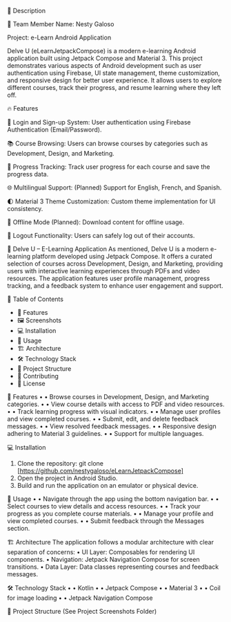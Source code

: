 📌 Description

👤 Team Member
Name: Nesty Galoso

Project: e-Learn Android Application

 Delve U (eLearnJetpackCompose) is a modern e-learning Android application built using Jetpack Compose and Material 3. This project demonstrates various aspects of Android development such as user authentication using Firebase, UI state management, theme customization, and responsive design for better user experience. It allows users to explore different courses, track their progress, and resume learning where they left off.

🔥 Features

📲 Login and Sign-up System: User authentication using Firebase Authentication (Email/Password).

📚 Course Browsing: Users can browse courses by categories such as Development, Design, and Marketing.

📖 Progress Tracking: Track user progress for each course and save the progress data.

🌐 Multilingual Support: (Planned) Support for English, French, and Spanish.

🌓 Material 3 Theme Customization: Custom theme implementation for UI consistency.

📁 Offline Mode (Planned): Download content for offline usage.

🔐 Logout Functionality: Users can safely log out of their accounts.


📘 Delve U – E-Learning Application
As mentioned, Delve U is a modern e-learning platform developed using Jetpack Compose. It offers a curated selection of courses across Development, Design, and Marketing, providing users with interactive learning experiences through PDFs and video resources. The application features user profile management, progress tracking, and a feedback system to enhance user engagement and support.

📑 Table of Contents
- 🚀 Features
- 🖼️ Screenshots
- 💻 Installation
- 📱 Usage
- 🏗️ Architecture
- 🛠️ Technology Stack
- 📁 Project Structure
- 🤝 Contributing
- 📄 License
  
🚀 Features
•	• Browse courses in Development, Design, and Marketing categories.
•	• View course details with access to PDF and video resources.
•	• Track learning progress with visual indicators.
•	• Manage user profiles and view completed courses.
•	• Submit, edit, and delete feedback messages.
•	• View resolved feedback messages.
•	• Responsive design adhering to Material 3 guidelines.
•	• Support for multiple languages.

💻 Installation
1. Clone the repository:
   git clone [https://github.com/nestygaloso/eLearnJetpackCompose]
2. Open the project in Android Studio.
3. Build and run the application on an emulator or physical device.

📱 Usage
•	• Navigate through the app using the bottom navigation bar.
•	• Select courses to view details and access resources.
•	• Track your progress as you complete course materials.
•	• Manage your profile and view completed courses.
•	• Submit feedback through the Messages section.

🏗️ Architecture
The application follows a modular architecture with clear separation of concerns:
• UI Layer: Composables for rendering UI components.
• Navigation: Jetpack Navigation Compose for screen transitions.
• Data Layer: Data classes representing courses and feedback messages.

🛠️ Technology Stack
•	• Kotlin
•	• Jetpack Compose
•	• Material 3
•	• Coil for image loading
•	• Jetpack Navigation Compose

📁 Project Structure (See Project Screenshots Folder)



